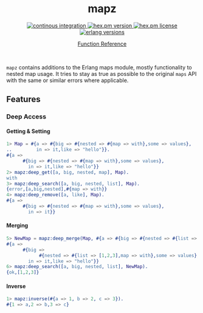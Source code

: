 <h1 align="center">mapz</h1>

<p align="center">
  <a href="https://github.com/eproxus/mapz/actions/workflows/continous_integration.yaml?query=branch%3Amaster">
    <img alt="continous integration" src="https://img.shields.io/github/actions/workflow/status/eproxus/mapz/continous_integration.yaml?label=build&style=flat-square&branch=master"/>
  </a>
  <a href="https://hex.pm/packages/mapz">
    <img alt="hex.pm version" src="https://img.shields.io/hexpm/v/mapz?style=flat-square"/>
  </a>
  <a href="LICENSE">
    <img alt="hex.pm license" src="https://img.shields.io/hexpm/l/mapz?style=flat-square"/>
  </a>
  <a href="https://github.com/eproxus/mapz/blob/master/.github/workflows/continous_integration.yaml#L14">
    <img alt="erlang versions" src="https://img.shields.io/badge/erlang-23+-blue.svg?style=flat-square"/>
  </a>
</p>

<p align="center">
  <a href="https://hexdocs.pm/mapz/mapz.html">Function Reference</a>
</p><br/>

`mapz` contains additions to the Erlang maps module, mostly functionality to nested map usage. It tries to stay as true as possible to the original `maps` API with the same or similar errors where applicable.

## Features

### Deep Access

#### Getting & Setting

```erlang
1> Map = #{a => #{big => #{nested => #{map => with},some => values},
..         in => it,like => "hello"}}.
#{a =>
      #{big => #{nested => #{map => with},some => values},
        in => it,like => "hello"}}
2> mapz:deep_get([a, big, nested, map], Map).
with
3> mapz:deep_search([a, big, nested, list], Map).
{error,[a,big,nested],#{map => with}}
4> mapz:deep_remove([a, like], Map).
#{a =>
      #{big => #{nested => #{map => with},some => values},
        in => it}}
```

#### Merging

```erlang
5> NewMap = mapz:deep_merge(Map, #{a => #{big => #{nested => #{list => [1,2,3]}}}}).
#{a =>
      #{big =>
            #{nested => #{list => [1,2,3],map => with},some => values},
        in => it,like => "hello"}}
6> mapz:deep_search([a, big, nested, list], NewMap).
{ok,[1,2,3]}
```

#### Inverse

```erlang
1> mapz:inverse(#{a => 1, b => 2, c => 3}).
#{1 => a,2 => b,3 => c}
```
